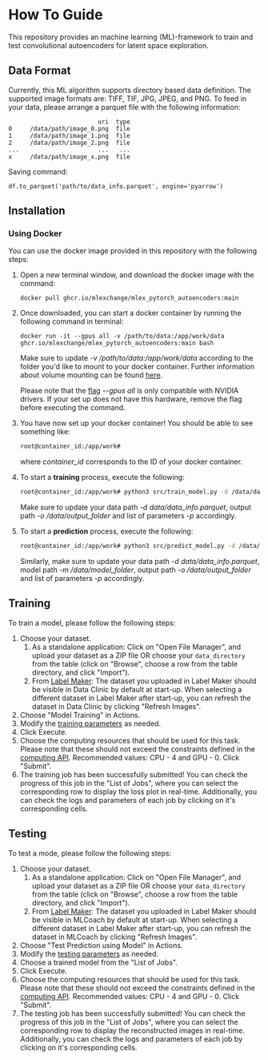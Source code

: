 <link rel="stylesheet" href="https://cdnjs.cloudflare.com/ajax/libs/font-awesome/4.7.0/css/font-awesome.min.css">

# How To Guide

This repository provides an machine learning (ML)-framework to train and test convolutional autoencoders for latent space exploration.

## Data Format
Currently, this ML algorithm supports directory based data definition. The supported image formats are: TIFF, TIF, JPG, JPEG, and PNG. To feed in your data, please arrange a parquet file with the following information:

```
                         uri  type
0     /data/path/image_0.png  file
1     /data/path/image_1.png  file
2     /data/path/image_2.png  file
...                      ...   ...
x     /data/path/image_x.png  file
```
Saving command:

```
df.to_parquet('path/to/data_info.parquet', engine='pyarrow')
```

## Installation

### Using Docker 
You can use the docker image provided in this repository with the following steps:

1. Open a new terminal window, and download the docker image with the command:
   ```
   docker pull ghcr.io/mlexchange/mlex_pytorch_autoencoders:main
   ```

2. Once downloaded, you can start a docker container by running the following command in terminal:
   ```
   docker run -it --gpus all -v /path/to/data:/app/work/data ghcr.io/mlexchange/mlex_pytorch_autoencoders:main bash
   ```
   Make sure to update *-v /path/to/data:/app/work/data* according to the folder you'd like to mount to your docker container. Further information about volume mounting can be found [here](https://docs.docker.com/storage/volumes/).
   
   Please note that the [flag](https://docs.docker.com/config/containers/resource_constraints/#expose-gpus-for-use) *--gpus all* is only compatible with NVIDIA drivers. If your set up does not have this hardware, remove the flag before executing the command.

3. You have now set up your docker container! You should be able to see something like:
   ```bash
   root@container_id:/app/work#
   ```
   where *container_id* corresponds to the ID of your docker container.

4. To start a **training** process, execute the following:
   ```bash
   root@container_id:/app/work# python3 src/train_model.py -d /data/data_info.parquet -o /data/output_folder -p {"target_width": 32, "target_height": 32, "shuffle": true, "batch_size": 32, "val_pct": 20, "latent_dim": 16, "depth": 3, "base_channel_size": 32, "num_epochs": 5, "optimizer": "AdamW", "criterion": "MSELoss", "learning_rate": 0.01, "seed": 32548}
   ```
   Make sure to update your data path *-d data/data_info.parquet*, output path *-o /data/output_folder* and list of parameters *-p* accordingly.

5. To start a **prediction** process, execute the following:
   ```bash
   root@container_id:/app/work# python3 src/predict_model.py -d /data/data_info.parquet -m /data/model_folder -o /data/output_folder -p {"target_width": 32, "target_height": 32, "batch_size": 32, "seed": 32548}
   ```
   Similarly, make sure to update your data path *-d data/data_info.parquet*, model path *-m /data/model_folder*, output path *-o /data/output_folder* and list of parameters *-p* accordingly.

## Training
To train a model, please follow the following steps:

1. Choose your dataset.
   1. As a standalone application: Click on "Open File Manager", and upload your dataset 
   as a ZIP file OR choose your `data_directory` from the table (click on "Browse",
   choose a row from the table directory, and click "Import").
   2. From [Label Maker](https://github.com/mlexchange/mlex_dash_labelmaker_demo): The 
   dataset you uploaded in Label Maker should be visible in Data Clinic by default at start-up.
   When selecting a different dataset in Label Maker after start-up, you can refresh the 
   dataset in Data Clinic by clicking "Refresh Images".
2. Choose "Model Training" in Actions.
3. Modify the [training parameters](./concepts.md) as needed.
4. Click Execute.
5. Choose the computing resources that should be used for this task. Please note that 
these should not exceed the constraints defined in the [computing API](https://github.com/mlexchange/mlex_computing_api).
Recommended values: CPU - 4 and GPU - 0. Click "Submit".
6. The training job has been successfully submitted! You can check the progress of this
job in the "List of Jobs", where you can select the corresponding row to display the loss
plot in real-time. Additionally, you can check the logs and parameters of each job by 
clicking on it's corresponding cells.

## Testing
To test a mode, please follow the following steps:

1. Choose your dataset.
   1. As a standalone application: Click on "Open File Manager", and upload your dataset 
   as a ZIP file OR choose your `data_directory` from the table (click on "Browse",
   choose a row from the table directory, and click "Import").
   2. From [Label Maker](https://github.com/mlexchange/mlex_dash_labelmaker_demo): The 
   dataset you uploaded in Label Maker should be visible in MLCoach by default at start-up.
   When selecting a different dataset in Label Maker after start-up, you can refresh the 
   dataset in MLCoach by clicking "Refresh Images".
2. Choose "Test Prediction using Model" in Actions.
3. Modify the [testing parameters](./concepts.md) as needed.
4. Choose a trained model from the "List of Jobs".
5. Click Execute.
6. Choose the computing resources that should be used for this task. Please note that 
these should not exceed the constraints defined in the [computing API](https://github.com/mlexchange/mlex_computing_api).
Recommended values: CPU - 4 and GPU - 0. Click "Submit".
7. The testing job has been successfully submitted! You can check the progress of this
job in the "List of Jobs", where you can select the corresponding row to display the 
reconstructed images in real-time. Additionally, you can check the logs and parameters 
of each job by clicking on it's corresponding cells.
